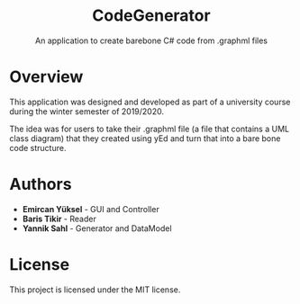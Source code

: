 
<h1 align="center">
  CodeGenerator
</h1>
<p align="center">
  An application to create barebone C# code from .graphml files
</p>

# Overview

This application was designed and developed as part of a university course during the winter semester of 2019/2020.  

The idea was for users to take their .graphml file (a file that contains a UML class diagram) that they created using yEd and turn that into a bare bone code structure. 


# Authors

* **Emircan Yüksel** - GUI and Controller
* **Baris Tikir** - Reader
* **Yannik Sahl** - Generator and DataModel

# License

This project is licensed under the MIT license.
